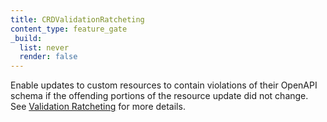 ```yaml
---
title: CRDValidationRatcheting
content_type: feature_gate
_build:
  list: never
  render: false
---
```

Enable updates to custom resources to contain
violations of their OpenAPI schema if the offending portions of the resource
update did not change. See [Validation Ratcheting](/docs/tasks/extend-kubernetes/custom-resources/custom-resource-definitions/#validation-ratcheting) for more details.

